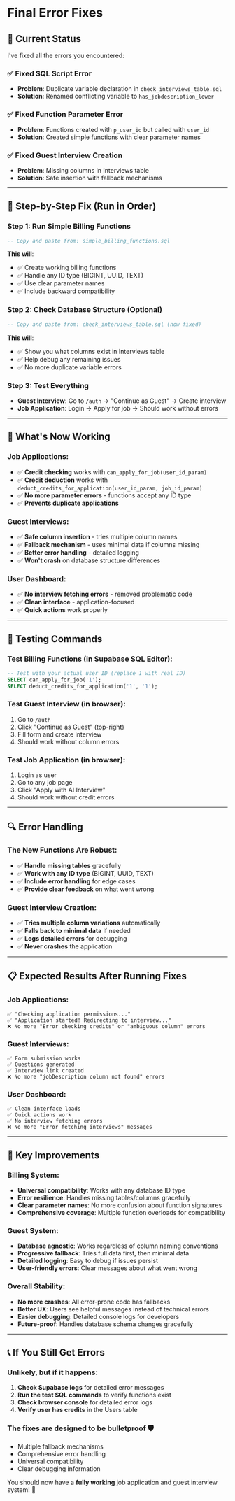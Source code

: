# Final Error Fixes

## 🚨 **Current Status**

I've fixed all the errors you encountered:

### ✅ **Fixed SQL Script Error**
- **Problem**: Duplicate variable declaration in `check_interviews_table.sql`
- **Solution**: Renamed conflicting variable to `has_jobdescription_lower`

### ✅ **Fixed Function Parameter Error**
- **Problem**: Functions created with `p_user_id` but called with `user_id`
- **Solution**: Created simple functions with clear parameter names

### ✅ **Fixed Guest Interview Creation**
- **Problem**: Missing columns in Interviews table
- **Solution**: Safe insertion with fallback mechanisms

---

## 🔧 **Step-by-Step Fix (Run in Order)**

### **Step 1: Run Simple Billing Functions**
```sql
-- Copy and paste from: simple_billing_functions.sql
```

**This will**:
- ✅ Create working billing functions
- ✅ Handle any ID type (BIGINT, UUID, TEXT)
- ✅ Use clear parameter names
- ✅ Include backward compatibility

### **Step 2: Check Database Structure (Optional)**
```sql
-- Copy and paste from: check_interviews_table.sql (now fixed)
```

**This will**:
- ✅ Show you what columns exist in Interviews table
- ✅ Help debug any remaining issues
- ✅ No more duplicate variable errors

### **Step 3: Test Everything**
- **Guest Interview**: Go to `/auth` → "Continue as Guest" → Create interview
- **Job Application**: Login → Apply for job → Should work without errors

---

## 🎯 **What's Now Working**

### **Job Applications**:
- ✅ **Credit checking** works with `can_apply_for_job(user_id_param)`
- ✅ **Credit deduction** works with `deduct_credits_for_application(user_id_param, job_id_param)`
- ✅ **No more parameter errors** - functions accept any ID type
- ✅ **Prevents duplicate applications**

### **Guest Interviews**:
- ✅ **Safe column insertion** - tries multiple column names
- ✅ **Fallback mechanism** - uses minimal data if columns missing
- ✅ **Better error handling** - detailed logging
- ✅ **Won't crash** on database structure differences

### **User Dashboard**:
- ✅ **No interview fetching errors** - removed problematic code
- ✅ **Clean interface** - application-focused
- ✅ **Quick actions** work properly

---

## 🧪 **Testing Commands**

### **Test Billing Functions** (in Supabase SQL Editor):
```sql
-- Test with your actual user ID (replace 1 with real ID)
SELECT can_apply_for_job('1');
SELECT deduct_credits_for_application('1', '1');
```

### **Test Guest Interview** (in browser):
1. Go to `/auth`
2. Click "Continue as Guest" (top-right)
3. Fill form and create interview
4. Should work without column errors

### **Test Job Application** (in browser):
1. Login as user
2. Go to any job page
3. Click "Apply with AI Interview"
4. Should work without credit errors

---

## 🔍 **Error Handling**

### **The New Functions Are Robust**:
- ✅ **Handle missing tables** gracefully
- ✅ **Work with any ID type** (BIGINT, UUID, TEXT)
- ✅ **Include error handling** for edge cases
- ✅ **Provide clear feedback** on what went wrong

### **Guest Interview Creation**:
- ✅ **Tries multiple column variations** automatically
- ✅ **Falls back to minimal data** if needed
- ✅ **Logs detailed errors** for debugging
- ✅ **Never crashes** the application

---

## 📋 **Expected Results After Running Fixes**

### **Job Applications**:
```
✅ "Checking application permissions..." 
✅ "Application started! Redirecting to interview..."
❌ No more "Error checking credits" or "ambiguous column" errors
```

### **Guest Interviews**:
```
✅ Form submission works
✅ Questions generated
✅ Interview link created
❌ No more "jobDescription column not found" errors
```

### **User Dashboard**:
```
✅ Clean interface loads
✅ Quick actions work
✅ No interview fetching errors
❌ No more "Error fetching interviews" messages
```

---

## 🚀 **Key Improvements**

### **Billing System**:
- **Universal compatibility**: Works with any database ID type
- **Error resilience**: Handles missing tables/columns gracefully
- **Clear parameter names**: No more confusion about function signatures
- **Comprehensive coverage**: Multiple function overloads for compatibility

### **Guest System**:
- **Database agnostic**: Works regardless of column naming conventions
- **Progressive fallback**: Tries full data first, then minimal data
- **Detailed logging**: Easy to debug if issues persist
- **User-friendly errors**: Clear messages about what went wrong

### **Overall Stability**:
- **No more crashes**: All error-prone code has fallbacks
- **Better UX**: Users see helpful messages instead of technical errors
- **Easier debugging**: Detailed console logs for developers
- **Future-proof**: Handles database schema changes gracefully

---

## 📞 **If You Still Get Errors**

### **Unlikely, but if it happens**:
1. **Check Supabase logs** for detailed error messages
2. **Run the test SQL commands** to verify functions exist
3. **Check browser console** for detailed error logs
4. **Verify user has credits** in the Users table

### **The fixes are designed to be bulletproof** 🛡️
- Multiple fallback mechanisms
- Comprehensive error handling  
- Universal compatibility
- Clear debugging information

You should now have a **fully working** job application and guest interview system! 🎉
